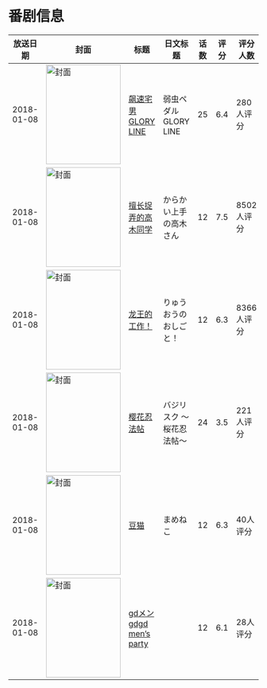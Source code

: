 # 番剧信息

|放送日期|封面|标题|日文标题|话数|评分|评分人数|
|---|---|---|---|---|---|---|
|2018-01-08|<img src="//lain.bgm.tv/pic/cover/c/a4/2b/217629_SiXLz.jpg" alt="封面" style="width:150px;height:200px;object-fit:cover;">|[飙速宅男 GLORY LINE](https://bangumi.tv/subject/217629)|弱虫ペダル GLORY LINE|25|6.4|280人评分|
|2018-01-08|<img src="//lain.bgm.tv/pic/cover/c/09/16/219200_wFT9i.jpg" alt="封面" style="width:150px;height:200px;object-fit:cover;">|[擅长捉弄的高木同学](https://bangumi.tv/subject/219200)|からかい上手の高木さん|12|7.5|8502人评分|
|2018-01-08|<img src="//lain.bgm.tv/pic/cover/c/58/d3/219658_Reey1.jpg" alt="封面" style="width:150px;height:200px;object-fit:cover;">|[龙王的工作！](https://bangumi.tv/subject/219658)|りゅうおうのおしごと！|12|6.3|8366人评分|
|2018-01-08|<img src="//lain.bgm.tv/pic/cover/c/a1/24/220187_5p55Q.jpg" alt="封面" style="width:150px;height:200px;object-fit:cover;">|[樱花忍法帖](https://bangumi.tv/subject/220187)|バジリスク ～桜花忍法帖～|24|3.5|221人评分|
|2018-01-08|<img src="//lain.bgm.tv/pic/cover/c/af/0e/229165_nEqUP.jpg" alt="封面" style="width:150px;height:200px;object-fit:cover;">|[豆猫](https://bangumi.tv/subject/229165)|まめねこ|12|6.3|40人评分|
|2018-01-08|<img src="//lain.bgm.tv/pic/cover/c/78/60/229872_0wvdF.jpg" alt="封面" style="width:150px;height:200px;object-fit:cover;">|[gdメン gdgd men’s party](https://bangumi.tv/subject/229872)||12|6.1|28人评分|

